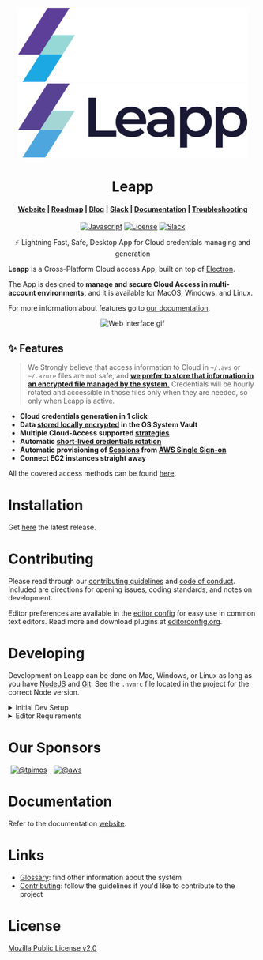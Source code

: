 <p align="center">
  <img src=".github/images/README-1.png#gh-dark-mode-only" alt="Leapp" height="150" />
    <img src=".github/images/README-1-dark.png#gh-light-mode-only" alt="Leapp" height="150" />
</p>

<h1 align="center">Leapp</h1>

<h4 align="center">
  <a href="https://www.leapp.cloud">Website</a> |
  <a href="https://roadmap.meilisearch.com/tabs/1-under-consideration">Roadmap</a> |
  <a href="https://medium.com/leapp-cloud">Blog</a> |
  <a href="https://join.slack.com/t/noovolari/shared_invite/zt-opn8q98k-HDZfpJ2_2U3RdTnN~u_B~Q">Slack</a> |
  <a href="https://docs.leapp.cloud">Documentation</a> |
  <a href="https://docs.leapp.cloud/troubleshooting/app-data/">Troubleshooting</a>
</h4>

<p align="center">
  <a href="https://lgtm.com/projects/g/Noovolari/leapp/context:javascript"><img src="https://img.shields.io/lgtm/grade/javascript/g/Noovolari/leapp.svg?logo=lgtm&logoWidth=18" alt="Javascript"></a>
  <a href="https://github.com/Noovolari/leapp/blob/master/LICENSE"><img alt="License" src="https://img.shields.io/github/license/noovolari/leapp"></a>
  <a href="https://join.slack.com/t/noovolari/shared_invite/zt-opn8q98k-HDZfpJ2_2U3RdTnN~u_B~Q"><img src="https://img.shields.io/badge/slack-online-green" alt="Slack"></a>
</p>

<p align="center">⚡ Lightning Fast, Safe, Desktop App for Cloud credentials managing and generation</p>

**Leapp** is a Cross-Platform Cloud access App, built on top of [Electron](https://github.com/electron/electron).

The App is designed to **manage and secure Cloud Access in multi-account environments,** and it is available for MacOS, Windows, and Linux.

For more information about features go to [our documentation](https://docs.leapp.cloud/).

<p align="center">
  <img src=".github/images/Leapp-animation.gif" alt="Web interface gif" />
</p>

## ✨ Features


> We Strongly believe that access information to Cloud in `~/.aws` or `~/.azure` files are not safe, and **[we prefer to store that information in an encrypted file managed by the system.](https://docs.leapp.cloud/contributing/system_vault/)**
> Credentials will be hourly rotated and accessible in those files only when they are needed, so only when Leapp is active.


- **Cloud credentials generation in 1 click**
- **Data [stored locally encrypted](https://docs.leapp.cloud/contributing/system_vault/) in the OS System Vault**
- **Multiple Cloud-Access supported [strategies](https://docs.leapp.cloud/use-cases/intro/)**
- **Automatic [short-lived credentials rotation](https://docs.leapp.cloud/concepts/)**
- **Automatic provisioning of [Sessions](https://docs.leapp.cloud/sessions/) from [AWS Single Sign-on](https://docs.leapp.cloud/use-cases/aws_sso/)**
- **Connect EC2 instances straight away**

All the covered access methods can be found [here](https://docs.leapp.cloud/use-cases/intro/).


# Installation
Get [here](https://www.leapp.cloud/releases) the latest release.

# Contributing

Please read through our [contributing guidelines](.github/CONTRIBUTING.md) and [code of conduct](.github/CODE_OF_CONDUCT.md). Included are directions
for opening issues, coding standards, and notes on development.

Editor preferences are available in the [editor config](.editorconfig) for easy use in
common text editors. Read more and download plugins at [editorconfig.org](http://editorconfig.org).

# Developing

Development on Leapp can be done on Mac, Windows, or Linux as long as you have
[NodeJS](https://nodejs.org) and [Git](https://git-scm.com/). See the `.nvmrc` file located in the project for the correct Node version.

<details>
<summary>Initial Dev Setup</summary>

This repository is structured as a monorepo and contains many Node.JS packages. Each package has
its own set of commands, but the most common commands are available from the
root [`package.json`](package.json) and can be accessed using the `npm run ...` command. Here
are the only three commands you should need to start developing on the app.

```bash
# Install and Link Dependencies
npm install


# Start App without Live Reload
npm run electron-dev
```

If Electron is failing building the native Library `Keytar` just run before `npm run electron-dev`:
```bash
# Clear Electron and Keytar conflicts
npm run rebuild-keytar
```

</details>

<details>
<summary>Editor Requirements</summary>

You can use any editor you'd like, but make sure to have support/plugins for
the following tools:

- [ESLint](http://eslint.org/) – For catching syntax problems and common errors

</details>

# Our Sponsors

[<img hspace="5" src="https://avatars.githubusercontent.com/u/1290287?s=60&amp;v=4" width="90" height="90" alt="@taimos">](https://github.com/taimos)
[<img hspace="5" src="https://avatars.githubusercontent.com/u/2232217?s=60&amp;v=4" width="90" height="90" alt="@aws">](https://github.com/aws)


# Documentation
Refer to the documentation [website](https://docs.leapp.cloud).

# Links
- [Glossary](.github/GLOSSARY.md): find other information about the system
- [Contributing](./.github/CONTRIBUTING.md): follow the guidelines if you'd like to contribute to the project
# License
[Mozilla Public License v2.0](https://github.com/Noovolari/leapp/blob/master/LICENSE)
